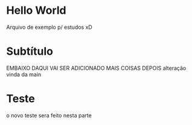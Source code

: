 # Hello World

Arquivo de exemplo p/ estudos xD

# Subtítulo

EMBAIXO DAQUI VAI SER ADICIONADO MAIS COISAS DEPOIS
alteração vinda da main
# Teste
o novo teste sera feito nesta parte